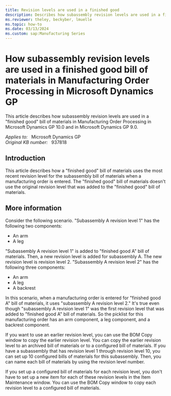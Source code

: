 ```yaml
---
title: Revision levels are used in a finished good
description: Describes how subassembly revision levels are used in a finished good bill of materials in Manufacturing Order Processing.
ms.reviewer: theley, beckyber, lmuelle
ms.topic: how-to
ms.date: 03/13/2024
ms.custom: sap:Manufacturing Series
---
```

# How subassembly revision levels are used in a finished good bill of materials in Manufacturing Order Processing in Microsoft Dynamics GP

This article describes how subassembly revision levels are used in a "finished good" bill of materials in Manufacturing Order Processing in Microsoft Dynamics GP 10.0 and in Microsoft Dynamics GP 9.0.

_Applies to:_ &nbsp; Microsoft Dynamics GP  
_Original KB number:_ &nbsp; 937818

## Introduction

This article describes how a "finished good" bill of materials uses the most recent revision level for the subassembly bill of materials when a manufacturing order is entered. The "finished good" bill of materials doesn't use the original revision level that was added to the "finished good" bill of materials.

## More information

Consider the following scenario. "Subassembly A revision level 1" has the following two components:

- An arm
- A leg

"Subassembly A revision level 1" is added to "finished good A" bill of materials. Then, a new revision level is added for subassembly A. The new revision level is revision level 2. "Subassembly A revision level 2" has the following three components:

- An arm
- A leg
- A backrest

In this scenario, when a manufacturing order is entered for "finished good A" bill of materials, it uses "subassembly A revision level 2." It's true even though "subassembly A revision level 1" was the first revision level that was added to "finished good A" bill of materials. So the picklist for this manufacturing order has an arm component, a leg component, and a backrest component.

If you want to use an earlier revision level, you can use the BOM Copy window to copy the earlier revision level. You can copy the earlier revision level to an archived bill of materials or to a configured bill of materials. If you have a subassembly that has revision level 1 through revision level 10, you can set up 10 configured bills of materials for this subassembly. Then, you can name each bill of materials by using the revision level number.

If you set up a configured bill of materials for each revision level, you don't have to set up a new item for each of these revision levels in the Item Maintenance window. You can use the BOM Copy window to copy each revision level to a configured bill of materials.
